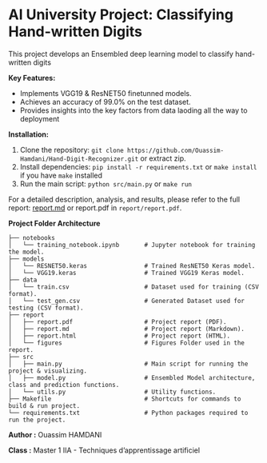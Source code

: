 # AI University Project: Classifying Hand-written Digits

This project develops an Ensembled deep learning model to classify hand-written digits

**Key Features:**

* Implements VGG19 & ResNET50 finetunned models.
* Achieves an accuracy of 99.0% on the test dataset.
* Provides insights into the key factors from data laoding all the way to deployment

**Installation:**

1. Clone the repository: `git clone https://github.com/Ouassim-Hamdani/Hand-Digit-Recognizer.git` or extract zip.
2. Install dependencies: `pip install -r requirements.txt` or `make install`  if you have `make` installed
3. Run the main script: `python src/main.py` or `make run`

For a detailed description, analysis, and results, please refer to the full report: [report.md](report/report.md) or report.pdf in `report/report.pdf`.


**Project Folder Architecture**

```
├── notebooks
│   └── training_notebook.ipynb       # Jupyter notebook for training the model.
├── models
│   └── RESNET50.keras                # Trained ResNET50 Keras model.
│   └── VGG19.keras                   # Trained VGG19 Keras model.
├── data
│   └── train.csv                     # Dataset used for training (CSV format).
│   └── test_gen.csv                  # Generated Dataset used for testing (CSV format).
├── report
│   ├── report.pdf                    # Project report (PDF).
│   ├── report.md                     # Project report (Markdown).
│   ├── report.html                   # Project report (HTML).
│   └── figures                       # Figures Folder used in the report.
├── src
│   ├── main.py                       # Main script for running the project & visualizing.
│   ├── model.py                      # Ensembled Model architecture, class and prediction functions.
│   └── utils.py                      # Utility functions.
├── Makefile                          # Shortcuts for commands to build & run project.
└── requirements.txt                  # Python packages required to run the project.
```


**Author :** Ouassim HAMDANI

**Class :** Master 1 IIA - Techniques d’apprentissage artificiel